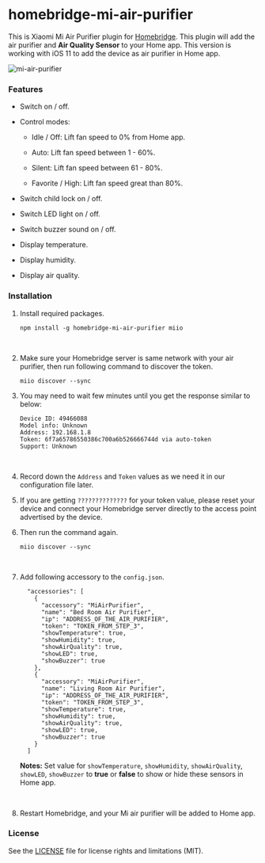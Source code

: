 # homebridge-mi-air-purifier

This is Xiaomi Mi Air Purifier plugin for [Homebridge](https://github.com/nfarina/homebridge). This plugin will add the air purifier and **Air Quality Sensor** to your Home app. This version is working with iOS 11 to add the device as air purifier in Home app.

![mi-air-purifier](https://cloud.githubusercontent.com/assets/73107/26249685/1d0ae78c-3cda-11e7-8b64-71e8d4323a3e.jpg)

### Features

* Switch on / off.

* Control modes:

  * Idle / Off: Lift fan speed to 0% from Home app.

  * Auto: Lift fan speed between 1 - 60%.

  * Silent: Lift fan speed between 61 - 80%.

  * Favorite / High: Lift fan speed great than 80%.

* Switch child lock on / off.

* Switch LED light on / off.

* Switch buzzer sound on / off.

* Display temperature.

* Display humidity.

* Display air quality.

  

### Installation

1. Install required packages.

   ```
   npm install -g homebridge-mi-air-purifier miio
   ```

   ​

2. Make sure your Homebridge server is same network with your air purifier, then run following command to discover the token.

   ```
   miio discover --sync
   ```


3. You may need to wait few minutes until you get the response similar to below:

   ```
   Device ID: 49466088
   Model info: Unknown
   Address: 192.168.1.8
   Token: 6f7a65786550386c700a6b526666744d via auto-token
   Support: Unknown
   ```

   ​

4. Record down the `Address` and `Token` values as we need it in our configuration file later.

5. If you are getting `??????????????` for your token value, please reset your device and connect your Homebridge server directly to the access point advertised by the device.

6. Then run the command again.

   ```
   miio discover --sync
   ```

   ​

7. Add following accessory to the `config.json`.

   ```
     "accessories": [
       {
         "accessory": "MiAirPurifier",
         "name": "Bed Room Air Purifier",
         "ip": "ADDRESS_OF_THE_AIR_PURIFIER",
         "token": "TOKEN_FROM_STEP_3",
         "showTemperature": true,
         "showHumidity": true,
         "showAirQuality": true,
         "showLED": true,
         "showBuzzer": true
       },
       {
         "accessory": "MiAirPurifier",
         "name": "Living Room Air Purifier",
         "ip": "ADDRESS_OF_THE_AIR_PURIFIER",
         "token": "TOKEN_FROM_STEP_3",
         "showTemperature": true,
         "showHumidity": true,
         "showAirQuality": true,
         "showLED": true,
         "showBuzzer": true
       }
     ]
   ```

   **Notes:** Set value for `showTemperature`, `showHumidity`, `showAirQuality`, `showLED`, `showBuzzer` to **true** or **false** to show or hide these sensors in Home app.

   ​

8. Restart Homebridge, and your Mi air purifier will be added to Home app.



### License

See the [LICENSE](https://github.com/seikan/homebridge-mi-air-purifier/blob/master/LICENSE.md) file for license rights and limitations (MIT).



